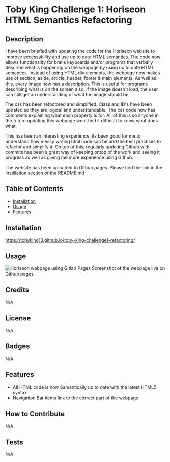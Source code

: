 # Toby King Challenge 1: Horiseon HTML Semantics Refactoring

## Description

I have been briefied with updating the code for the Horiseon website to improve accessability and use up to date HTML semantics. The code now allows functionality for braile keyboards and/or programs that verbally describe what is happening on the webpage by using up to date HTML semantics. Instead of using HTML div elements, the webpage now makes use of section, aside, article, header, footer & main elements. As well as this, every image now has a description. This is useful for programs describing what is on the screen also, if the image doesn't load, the user can still get an understanding of what the image should be.

The css has been refactored and simplified. Class and ID's have been updated so they are logical and understandable. The css code now has comments explaining what each property is for. All of this is so anyone in the future updating this webpage wont find it difficult to know what does what.

This has been an interesting experience, its been good for me to understand how messy writing html code can be and the best practises to refactor and simplify it. On top of this, regularly updating Github with commits has been a great way of keeping ontop of the work and seeing it progress as well as giving me more experience using Github. 

The website has been uploaded to Github pages. Please find the link in the Instillation section of the README.md

## Table of Contents

- [Installation](#installation)
- [Usage](#usage)
- [Features](#features)

## Installation

https://tobyking13.github.io/toby-king-challenge1-refactoring/ 

## Usage

![Horiseon webpage using Gitlab Pages](assets/images/screenshot-webpage.png "Horiseon webpage using Gitlab Pages" )
Screenshot of the webpage live on Github pages.

## Credits

N/A

## License

N/A

## Badges

N/A

## Features

* All HTML code is now Samantically up to date with the latest HTML5 syntax
* Navigation Bar items link to the correct part of the webpage

## How to Contribute

N/A

## Tests

N/A